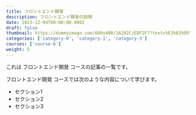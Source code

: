 ```yaml
---
title: フロントエンド開発
description: フロントエンド開発の説明
date: 2023-12-04T00:00:00.000Z
draft: false
thumbnail: https://dummyimage.com/600x400/1A202C/EDF2F7?text=%E3%83%95%E3%83%AD%E3%83%B3%E3%83%88%E3%82%A8%E3%83%B3%E3%83%89%E9%96%8B%E7%99%BA
categories: ['category-0', 'category-1', 'category-3']
courses: ['course-6']
weight: 5
---
```


これは フロントエンド開発 コースの記事の一覧です。

  フロントエンド開発 コースでは次のような内容について学びます。

  - セクション1
  - セクション2
  - セクション3